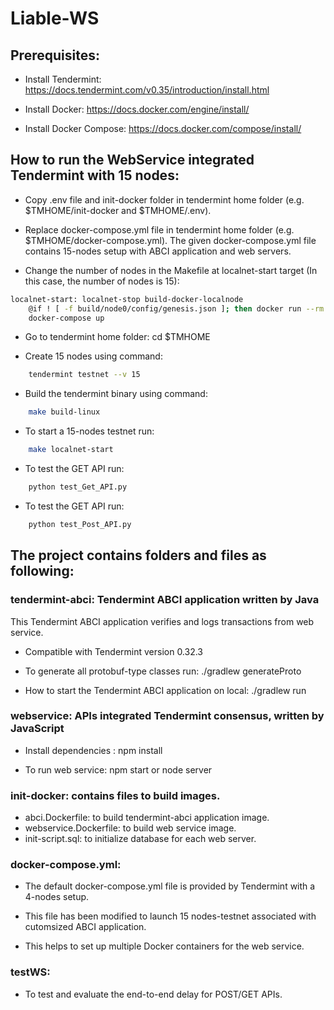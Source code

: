 # Liable-WS

## Prerequisites: 
* Install Tendermint: https://docs.tendermint.com/v0.35/introduction/install.html

* Install Docker: https://docs.docker.com/engine/install/

* Install Docker Compose: https://docs.docker.com/compose/install/

## How to run the WebService integrated Tendermint with 15 nodes:

* Copy .env file and init-docker folder in tendermint home folder (e.g. $TMHOME/init-docker and $TMHOME/.env).

* Replace docker-compose.yml file in tendermint home folder (e.g. $TMHOME/docker-compose.yml). The given docker-compose.yml file contains 15-nodes setup with ABCI application and web servers.

* Change the number of nodes in the Makefile at localnet-start target (In this case, the number of nodes is 15): 
```bash
localnet-start: localnet-stop build-docker-localnode
	@if ! [ -f build/node0/config/genesis.json ]; then docker run --rm -v $(CURDIR)/build:/tendermint:Z tendermint/localnode testnet --config /etc/tendermint/config-template.toml --v 15 --o . --populate-persistent-peers --starting-ip-address 192.167.10.2; fi
	docker-compose up
```

* Go to tendermint home folder: 
    cd $TMHOME

* Create 15 nodes using command: 
```bash
    tendermint testnet --v 15
```
    
* Build the tendermint binary using command: 
```bash
    make build-linux
```

* To start a 15-nodes testnet run: 
```bash
    make localnet-start
```

* To test the GET API run: 
```bash    
    python test_Get_API.py
```

* To test the GET API run: 
```bash
    python test_Post_API.py
```

## The project contains folders and files as following:

### tendermint-abci: Tendermint ABCI application written by Java
This Tendermint ABCI application verifies and logs transactions from web service. 
* Compatible with Tendermint version 0.32.3
* To generate all protobuf-type classes run:
./gradlew generateProto

* How to start the Tendermint ABCI application on local:
./gradlew run

### webservice: APIs integrated Tendermint consensus, written by JavaScript
* Install dependencies : npm install

* To run web service: npm start or node server

### init-docker: contains files to build images.
- abci.Dockerfile: to build tendermint-abci application image.
- webservice.Dockerfile: to build web service image.
- init-script.sql: to initialize database for each web server.

### docker-compose.yml: 
* The default docker-compose.yml file is provided by Tendermint with a 4-nodes setup.

* This file has been modified to launch 15 nodes-testnet associated with cutomsized ABCI application.

* This helps to set up multiple Docker containers for the web service. 

### testWS: 
* To test and evaluate the end-to-end delay for POST/GET APIs.
